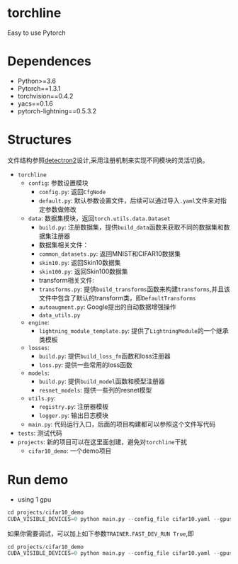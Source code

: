 # torchline
Easy to use Pytorch

# Dependences

- Python>=3.6
- Pytorch==1.3.1
- torchvision==0.4.2
- yacs==0.1.6
- pytorch-lightning==0.5.3.2



# Structures

文件结构参照[detectron2](https://www.google.com/url?sa=t&rct=j&q=&esrc=s&source=web&cd=1&cad=rja&uact=8&ved=2ahUKEwiux_PXpLDmAhVOPnAKHVTjDVEQFjAAegQIBxAC&url=https%3A%2F%2Fgithub.com%2Ffacebookresearch%2Fdetectron2&usg=AOvVaw25FixXG7GH7dRKY6sOc2Oc)设计,采用注册机制来实现不同模块的灵活切换。

- `torchline`
    - `config`: 参数设置模块
        - `config.py`: 返回`CfgNode`
        - `default.py`: 默认参数设置文件，后续可以通过导入`.yaml`文件来对指定参数做修改
    - `data`: 数据集模块，返回`torch.utils.data.Dataset`
        - `build.py`: 注册数据集，提供`build_data`函数来获取不同的数据集和数据集注册器
        - 数据集相关文件：
        - `common_datasets.py`: 返回MNIST和CIFAR10数据集
        - `skin10.py`: 返回Skin10数据集
        - `skin100.py`: 返回Skin100数据集
        - transform相关文件:
        - `transforms.py`: 提供`build_transforms`函数来构建`transforms`,并且该文件中包含了默认的transform类，即`DefaultTransforms`
        - `autoaugment.py`: Google提出的自动数据增强操作
        - `data_utils.py`
    - `engine`: 
        - `lightning_module_template.py`: 提供了`LightningModule`的一个继承类模板
    - `losses`:
        - `build.py`: 提供`build_loss_fn`函数和loss注册器
        - `loss.py`: 提供一些常用的loss函数
    - `models`:
        - `build.py`: 提供`build_model`函数和模型注册器
        - `resnet_models`: 提供一些列的resnet模型
    - `utils.py`:
      - `registry.py`: 注册器模板
      - `logger.py`: 输出日志模块
    - `main.py`: 代码运行入口，后面的项目构建都可以参照这个文件写代码
- `tests`: 测试代码
- `projects`: 新的项目可以在这里面创建，避免对`torchline`干扰
    - `cifar10_demo`: 一个demo项目


# Run demo

- using 1 gpu
```python
cd projects/cifar10_demo
CUDA_VISIBLE_DEVICES=0 python main.py --config_file cifar10.yaml --gpus 1 TRAINER.LOGGER.tracking_uri ./output INPUT.SIZE "(224,224)" 
```

如果你需要调试，可以加上如下参数`TRAINER.FAST_DEV_RUN True`,即
```python
cd projects/cifar10_demo
CUDA_VISIBLE_DEVICES=0 python main.py --config_file cifar10.yaml --gpus 1 TRAINER.LOGGER.tracking_uri ./output INPUT.SIZE "(224,224)" TRAINER.FAST_DEV_RUN True
```
